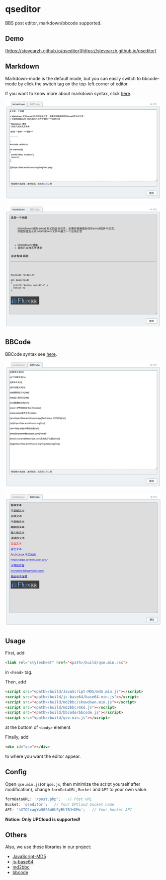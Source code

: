 # qseditor

BBS post editor, markdown/bbcode supported.

## Demo

[https://stevearzh.github.io/qseditor](https://stevearzh.github.io/qseditor)

## Markdown

Markdown-mode is the default mode, but you can easily switch to bbcode-mode by click the switch tag on the top-left corner of editor.

If you want to know more about markdown syntax, click [here](http://markdown.tw).

![](/img/markdown-input.png)

![](/img/markdown-preview.png)


## BBCode

BBCode syntax see [here](https://bbs.archlinuxcn.org/help.php#bbcode).

![](/img/bbcode-input.png)

![](/img/bbcode-preview.png)

## Usage

First, add

```html
<link rel="stylesheet" href="<path>/build/qse.min.css">
```

in ```<head>``` tag.

Then, add

```html
<script src="<path>/build/JavaScript-MD5/md5.min.js"></script>
<script src="<path>/build/js-base64/base64.min.js"></script>
<script src="<path>/build/md2bbc/showdown.min.js"></script>
<script src="<path>/build/md2bbc/mkd.js"></script>
<script src="<path>/build/bbcode/bbcode.js"></script>
<script src="<path>/build/qse.min.js"></script>
```

at the bottom of ```<body>``` element.

Finally, add

```html
<div id="qse"></div>
```

to where you want the editor appear.

## Config

Open ```qse.min.js```(or ```qse.js```, then minimize the script yourself after modification), change ```formDataURL```, ```Bucket``` and ```API``` to your own value. 

```javascript
formDataURL: '/post.php';   // Post URL
Bucket: 'qseditor';   // Your UPCloud bucket name
API: 'hXTO2xagYw98S646UEyRh7BJ+DM=';   // Your bucket API
```

**Notice: Only UPCloud is supported!**

## Others

Also, we use these libraries in our project:

* [JavaScript-MD5](https://github.com/blueimp/JavaScript-MD5)
* [js-base64](https://github.com/dankogai/js-base64)
* [md2bbc](https://github.com/alfateam123/md2bbc)
* [bbcode](https://github.com/kaimallea/bbcode)
